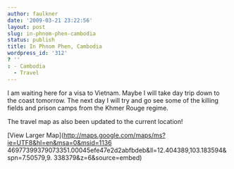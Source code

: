 ```yaml
---
author: faulkner
date: '2009-03-21 23:22:56'
layout: post
slug: in-phnom-phen-cambodia
status: publish
title: In Phnom Phen, Cambodia
wordpress_id: '312'
? ''
: - Cambodia
  - Travel
---
```


I am waiting here for a visa to Vietnam. Maybe I will take day trip down to
the coast tomorrow. The next day I will try and go see some of the killing
fields and prison camps from the Khmer Rouge regime.

The travel map as also been updated to the current location!

  
[View Larger Map](http://maps.google.com/maps/ms?ie=UTF8&hl=en&msa=0&msid=1136
46977399379073351.00045efe47e2d2abfbdeb&ll=12.404389,103.183594&spn=7.50579,9.
338379&z=6&source=embed)

